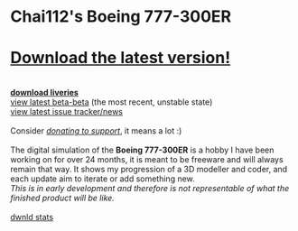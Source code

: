 # Chai112's Boeing 777-300ER

# [Download the latest version!](https://github.com/Chai112/Chai112-s-Boeing-777-300ER/releases)

\
<b>[download liveries](https://github.com/Chai112/Chai112-s-Boeing-777-300ER/tree/master/liveries)</b>\
[view latest beta-beta](https://github.com/Chai112/Chai112-s-Boeing-777-300ER/tree/master/src) (the most recent, unstable state)\
[view latest issue tracker/news](https://github.com/Chai112/Chai112-s-Boeing-777-300ER/projects/1)\
\
Consider <i>[donating to support](https://www.paypal.com/cgi-bin/webscr?cmd=_donations&business=P6BPHH98W5XDY&currency_code=CAD&source=url)</i>, it means a lot :)
\
\
The digital simulation of the <b>Boeing 777-300ER</b> is a hobby I have been working on for over 24 months, it is meant to be freeware and will always remain that way. It shows my progression of a 3D modeller and coder, and each update aim to iterate or add something new.\
<i>This is in early development and therefore is not representable of what the finished product will be like.</i>\
\
[dwnld stats](https://www.somsubhra.com/github-release-stats/?username=Chai112&repository=Chai112-s-Boeing-777-300ER)

